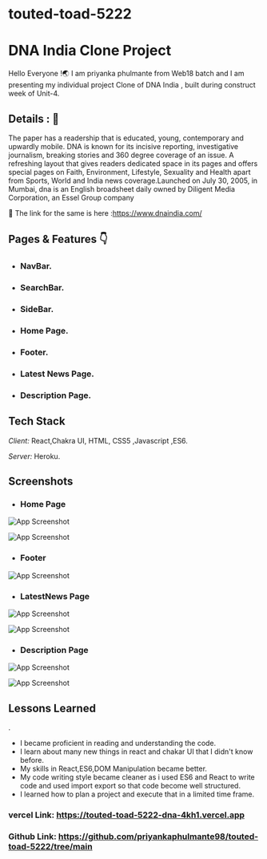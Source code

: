 # touted-toad-5222
# DNA India Clone Project 

Hello Everyone !🌏 I am priyanka phulmante from Web18 batch and I am presenting my individual project Clone of DNA India , built during construct week of Unit-4.


## Details : 🔭

The paper has a readership that is educated, young, contemporary and upwardly mobile. DNA is known for its incisive reporting, investigative journalism, breaking stories and 360 degree coverage of an issue. A refreshing layout that gives readers dedicated space in its pages and offers special pages on Faith, Environment, Lifestyle, Sexuality and Health apart from Sports, World and India news coverage.Launched on July 30, 2005, in Mumbai, dna is an English broadsheet daily owned by Diligent Media Corporation, an Essel Group company

🚀 The link for the same is here :https://www.dnaindia.com/


## Pages & Features 👇

 - ###  NavBar.    
 - ### SearchBar.
 - ### SideBar.
 - ### Home Page.
 - ### Footer.
 - ### Latest News Page.
 - ### Description Page.
 


## Tech Stack

*Client:* React,Chakra UI, HTML, CSS5 ,Javascript ,ES6.

*Server:* Heroku.


## Screenshots

- ### Home Page
![App Screenshot](https://github.com/priyankaphulmante98/touted-toad-5222/blob/main/dna/dnaindiaPhotos/Homepage.png)

![App Screenshot](https://github.com/priyankaphulmante98/touted-toad-5222/blob/main/dna/dnaindiaPhotos/Homepage(2).png)


- ### Footer 
![App Screenshot](https://github.com/priyankaphulmante98/touted-toad-5222/blob/main/dna/dnaindiaPhotos/Footer.png)


- ### LatestNews Page
![App Screenshot](https://github.com/priyankaphulmante98/touted-toad-5222/blob/main/dna/dnaindiaPhotos/Latestnews.png)

![App Screenshot](https://github.com/priyankaphulmante98/touted-toad-5222/blob/main/dna/dnaindiaPhotos/Latestnews(2).png)

- ### Description Page
![App Screenshot](https://github.com/priyankaphulmante98/touted-toad-5222/blob/main/dna/dnaindiaPhotos/Description.png)

![App Screenshot](https://github.com/priyankaphulmante98/touted-toad-5222/blob/main/dna/dnaindiaPhotos/Description(2).png)

## Lessons Learned
.
- I became proficient in reading and understanding the code.
- I learn about many new things in react and chakar UI that I didn't know before.
- My skills in React,ES6,DOM Manipulation became better.
- My code writing style became cleaner as i used ES6 and React to write code and used import export so that code become well structured.
- I learned how to plan a project and execute that in a limited time frame.


### vercel Link: https://touted-toad-5222-dna-4kh1.vercel.app

### Github Link: https://github.com/priyankaphulmante98/touted-toad-5222/tree/main

